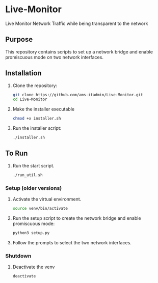 # Live-Monitor
 Live Monitor Network Traffic while being transparent to the network


## Purpose

This repository contains scripts to set up a network bridge and enable promiscuous mode on two network interfaces. 

## Installation

1. Clone the repository:

   ```bash
   git clone https://github.com/ams-itadmin/Live-Monitor.git
   cd Live-Monitor
   ```

1. Make the installer executable

    ```bash
    chmod +x installer.sh
    ```
1. Run the installer script:

    ```bash
    ./installer.sh
    ```

## To Run
1. Run the start script.

    ```bash
    ./run_util.sh
    ```




### Setup (older versions)
1. Activate the virtual environment.

    ```bash
    source venv/bin/activate
    ```
2. Run the setup script to create the network bridge and enable promiscuous mode:

    ```bash
    python3 setup.py
    ```

3. Follow the prompts to select the two network interfaces.

### Shutdown
1. Deactivate the venv

    ```bash
    deactivate
    ```
